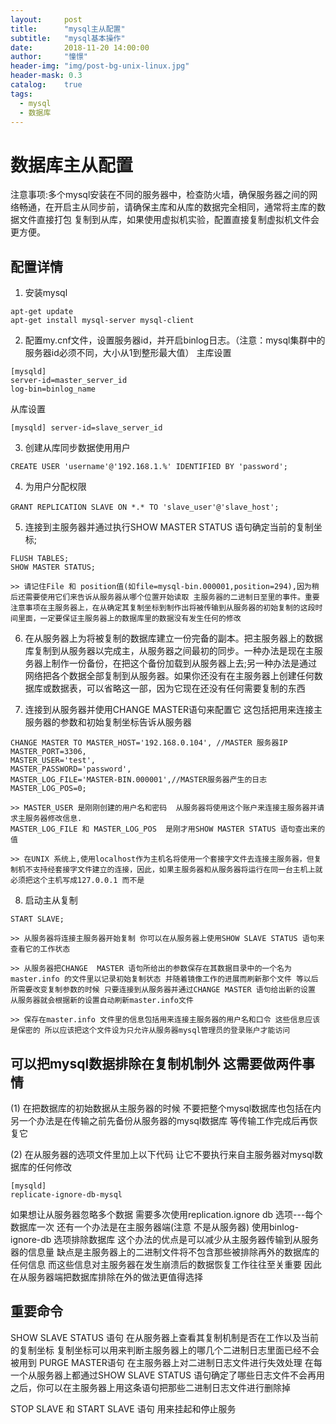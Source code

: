 ```yaml
---
layout:     post
title:      "mysql主从配置"
subtitle:   "mysql基本操作"
date:       2018-11-20 14:00:00
author:     "憧憬"
header-img: "img/post-bg-unix-linux.jpg"
header-mask: 0.3
catalog:    true
tags:
  - mysql
  - 数据库
---
```

# 数据库主从配置
注意事项:多个mysql安装在不同的服务器中，检查防火墙，确保服务器之间的网络畅通，在开启主从同步前，请确保主库和从库的数据完全相同，通常将主库的数据文件直接打包  复制到从库，如果使用虚拟机实验，配置直接复制虚拟机文件会更方便。

## 配置详情
1. 安装mysql

```
apt-get update
apt-get install mysql-server mysql-client
```

2. 配置my.cnf文件，设置服务器id，并开启binlog日志。（注意：mysql集群中的服务器id必须不同，大小从1到整形最大值）
主库设置

```
[mysqld]
server-id=master_server_id
log-bin=binlog_name
```

从库设置

```
[mysqld] server-id=slave_server_id
```

3. 创建从库同步数据使用用户

```
CREATE USER 'username'@'192.168.1.%' IDENTIFIED BY 'password';
```

4. 为用户分配权限

```
GRANT REPLICATION SLAVE ON *.* TO 'slave_user'@'slave_host';　
```

5. 连接到主服务器并通过执行SHOW MASTER STATUS 语句确定当前的复制坐标;

```
FLUSH TABLES;
SHOW MASTER STATUS;

>> 请记住File 和 position值(如file=mysql-bin.000001,position=294),因为稍后还需要使用它们来告诉从服务器从哪个位置开始读取 主服务器的二进制日至里的事件。重要注意事项在主服务器上，在从确定其复制坐标到制作出将被传输到从服务器的初始复制的这段时间里面，一定要保证主服务器上的数据库里的数据没有发生任何的修改
```
6. 在从服务器上为将被复制的数据库建立一份完备的副本。把主服务器上的数据库复制到从服务器以完成主，从服务器之间最初的同步。一种办法是现在主服务器上制作一份备份，在把这个备份加载到从服务器上去;另一种办法是通过网络把各个数据全部复制到从服务器。如果你还没有在主服务器上创建任何数据库或数据表，可以省略这一部，因为它现在还没有任何需要复制的东西

7. 连接到从服务器并使用CHANGE MASTER语句来配置它 这包括把用来连接主服务器的参数和初始复制坐标告诉从服务器

```
CHANGE MASTER TO MASTER_HOST='192.168.0.104', //MASTER 服务器IP
MASTER_PORT=3306,
MASTER_USER='test',
MASTER_PASSWORD='password', 
MASTER_LOG_FILE='MASTER-BIN.000001',//MASTER服务器产生的日志
MASTER_LOG_POS=0;

>> MASTER_USER 是刚刚创建的用户名和密码  从服务器将使用这个账户来连接主服务器并请求主服务器修改信息.
MASTER_LOG_FILE 和 MASTER_LOG_POS  是刚才用SHOW MASTER STATUS 语句查出来的值

>> 在UNIX 系统上,使用localhost作为主机名将使用一个套接字文件去连接主服务器，但复制机不支持经套接字文件建立的连接，因此，如果主服务器和从服务器将运行在同一台主机上就必须把这个主机写成127.0.0.1 而不是

```
8. 启动主从复制

```
START SLAVE;

>> 从服务器将连接主服务器开始复制 你可以在从服务器上使用SHOW SLAVE STATUS 语句来查看它的工作状态

>> 从服务器把CHANGE  MASTER 语句所给出的参数保存在其数据目录中的一个名为master.info 的文件里以记录初始复制状态 并随着镜像工作的进展而刷新那个文件 等以后所需要改变复制参数的时候 只要连接到从服务器并通过CHANGE MASTER 语句给出新的设置 从服务器就会根据新的设置自动刷新master.info文件
 
>> 保存在master.info 文件里的信息包括用来连接主服务器的用户名和口令 这些信息应该是保密的 所以应该把这个文件设为只允许从服务器mysql管理员的登录账户才能访问
```

## 可以把mysql数据排除在复制机制外 这需要做两件事情

(1) 在把数据库的初始数据从主服务器的时候 不要把整个mysql数据库也包括在内 另一个办法是在传输之前先备份从服务器的mysql数据库 等传输工作完成后再恢复它

(2) 在从服务器的选项文件里加上以下代码 让它不要执行来自主服务器对mysql数据库的任何修改

```
[mysqld]
replicate-ignore-db-mysql 
```
如果想让从服务器忽略多个数据 需要多次使用replication.ignore db 选项---每个数据库一次
还有一个办法是在主服务器端(注意 不是从服务器) 使用binlog-ignore-db 选项排除数据库 这个办法的优点是可以减少从主服务器传输到从服务器的信息量 缺点是主服务器上的二进制文件将不包含那些被排除再外的数据库的任何信息 而这些信息对主服务器在发生崩溃后的数据恢复工作往往至关重要 因此 在从服务器端把数据库排除在外的做法更值得选择

## 重要命令

SHOW SLAVE STATUS 语句 
在从服务器上查看其复制机制是否在工作以及当前的复制坐标 复制坐标可以用来判断主服务器上的哪几个二进制日志里面已经不会被用到
PURGE MASTER语句 在主服务器上对二进制日志文件进行失效处理 在每一个从服务器上都通过SHOW SLAVE STATUS 语句确定了哪些日志文件不会再用之后，你可以在主服务器上用这条语句把那些二进制日志文件进行删除掉

STOP SLAVE 和 START SLAVE 语句 用来挂起和停止服务